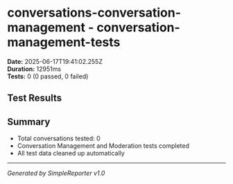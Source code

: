 # conversations-conversation-management - conversation-management-tests

**Date:** 2025-06-17T19:41:02.255Z  
**Duration:** 12951ms  
**Tests:** 0 (0 passed, 0 failed)

## Test Results



## Summary

- Total conversations tested: 0
- Conversation Management and Moderation tests completed
- All test data cleaned up automatically

---
*Generated by SimpleReporter v1.0*
